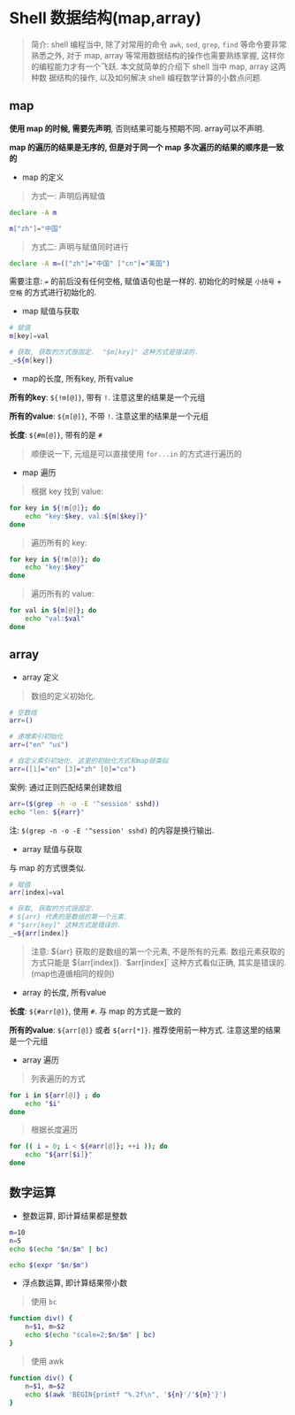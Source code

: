 # Shell 数据结构(map,array)

> 简介: shell 编程当中, 除了对常用的命令 `awk`, `sed`, `grep`, `find` 等命令要非常熟悉之外, 对于 map, array 
等常用数据结构的操作也需要熟练掌握, 这样你的编程能力才有一个飞跃. 本文就简单的介绍下 shell 当中 map, array 这两种数
据结构的操作, 以及如何解决 shell 编程数学计算的小数点问题.

## map

**使用 map 的时候, 需要先声明**, 否则结果可能与预期不同. array可以不声明. 

**map 的遍历的结果是无序的, 但是对于同一个 map 多次遍历的结果的顺序是一致的**

- map 的定义

> 方式一: 声明后再赋值

```bash
declare -A m

m["zh"]="中国"
```

> 方式二: 声明与赋值同时进行

```bash
declare -A m=(["zh"]="中国" ["cn"]="美国")
```

需要注意: `=` 的前后没有任何空格, 赋值语句也是一样的. 初始化的时候是 `小括号` + `空格` 的方式进行初始化的. 

- map 赋值与获取

```bash
# 赋值
m[key]=val

# 获取, 获取的方式很固定.  "$m[key]" 这种方式是错误的.
_=${m[key]}  
```

- map的长度, 所有key, 所有value

**所有的key**: `${!m[@]}`, 带有 `!`. 注意这里的结果是一个元组

**所有的value**: `${m[@]}`, 不带 `!`. 注意这里的结果是一个元组

**长度**: `${#m[@]}`, 带有的是 `#`

> 顺便说一下, 元组是可以直接使用 `for...in` 的方式进行遍历的

- map 遍历

> 根据 key 找到 value:

```bash
for key in ${!m[@]}; do
    echo "key:$key, val:${m[$key]}"
done
```

> 遍历所有的 key:

```bash
for key in ${!m[@]}; do
    echo "key:$key"
done
```

> 遍历所有的 value:

```bash
for val in ${m[@]}; do
    echo "val:$val"
done
```

## array

- array 定义

> 数组的定义初始化.

```bash
# 空数组
arr=()

# 递增索引初始化
arr=("en" "us")

# 自定义索引初始化. 这里的初始化方式和map很类似
arr=([1]="en" [3]="zh" [0]="cn")
```

案例: 通过正则匹配结果创建数组

```bash
arr=($(grep -n -o -E '^session' sshd))
echo "len: ${#arr}"
```

注: `$(grep -n -o -E '^session' sshd)` 的内容是换行输出.

- array 赋值与获取

与 map 的方式很类似.

```bash
# 赋值
arr[index]=val

# 获取, 获取的方式很固定. 
# ${arr} 代表的是数组的第一个元素.  
# "$arr[key]" 这种方式是错误的.  
_=${arr[index]}  
```

> 注意: ${arr} 获取的是数组的第一个元素, 不是所有的元素. 数组元素获取的方式只能是 ${arr[index]}. `$arr[index]` 
这种方式看似正确, 其实是错误的. (map也遵循相同的规则)


- array 的长度, 所有value

**长度**: `${#arr[@]}`, 使用 `#`. 与 map 的方式是一致的

**所有的value**: `${arr[@]}` 或者 `${arr[*]}`. 推荐使用前一种方式. 注意这里的结果是一个元组

- array 遍历

> 列表遍历的方式

```bash
for i in ${arr[@]} ; do
    echo "$i"
done
```

> 根据长度遍历 

```bash
for (( i = 0; i < ${#arr[@]}; ++i )); do
    echo "${arr[$i]}"
done
```


## 数字运算

- 整数运算, 即计算结果都是整数

```bash
m=10
n=5
echo $(echo "$n/$m" | bc)

echo $(expr "$n/$m")
```

- 浮点数运算, 即计算结果带小数

> 使用 `bc`

```bash
function div() {
    n=$1, m=$2
    echo $(echo "scale=2;$n/$m" | bc)
}
```

> 使用 awk

```bash
function div() {
    n=$1, m=$2
    echo $(awk 'BEGIN{printf "%.2f\n", '${n}'/'${m}'}')
}
```
